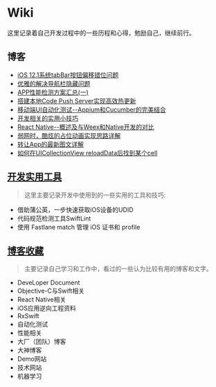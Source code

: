 # Wiki
这里记录着自己开发过程中的一些历程和心得，勉励自己，继续前行。


## 博客
- [iOS 12.1系统tabBar按钮偏移错位问题](https://www.jianshu.com/p/32f7fe7fccee)
- [优雅的解决导航栏隐藏问题](https://www.jianshu.com/p/a03cee3aeba6)
- [APP性能检测方案汇总(一)](https://www.jianshu.com/p/95df83780c8f)
- [搭建本地Code Push Server实现高效热更新](https://www.jianshu.com/p/417a165ca9d7)
- [移动端UI自动化测试--Appium和Cucumber的完美结合](https://www.jianshu.com/p/c3db8e5dc306)
- [开发相关的实用小技巧](https://www.jianshu.com/p/65905d983be3)
- [React Native--概述及与Weex和Native开发的对比](https://www.jianshu.com/p/613c1e8611e9)
- [弱网时，酷炫的占位动画实现思路详解](https://www.jianshu.com/p/572de4bce5c6)
- [转让App的最新图文详解](https://www.jianshu.com/p/a0edc862579e)
- [如何在UICollectionView reloadData后找到某个cell](https://www.jianshu.com/p/0f922b38a0a0)


## [开发实用工具](https://github.com/SilongLi/Wiki/blob/master/开始实用工具.md)
>
> 这里主要记录开发中使用到的一些实用的工具和技巧:
> 

- 借助蒲公英，一步快速获取iOS设备的UDID
- 代码规范检测工具SwiftLint
- 使用 Fastlane match 管理 iOS 证书和 profile


## [博客收藏](https://github.com/SilongLi/Wiki/blob/master/博客收藏.md)
>
> 主要记录自己学习和工作中，看过的一些认为比较有用的博客和文字。
>
 
- DeveLoper Document
- Objective-C与Swift相关
- React Native相关
- iOS应用逆向工程资料
- RxSwift
- 自动化测试
- 性能相关
- 大厂（团队）博客
- 大神博客
- Demo网站
- 技术网站
- 机器学习

